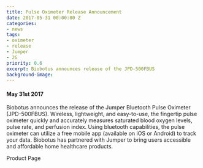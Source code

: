 ```yaml
---
title: Pulse Oximeter Release Announcement
date: 2017-05-31 00:00:00 Z
categories:
- news
tags:
- oximeter
- release
- Jumper
- 2G
priority: 0.6
excerpt: Biobotus announces release of the JPD-500FBUS
background-image: 
---
```


#### May 31st 2017 

Biobotus announces the release of the Jumper Bluetooth Pulse Oximeter (JPD-500FBUS).  Wireless, lightweight, and easy-to-use, the fingertip pulse oximeter quickly and accurately measures saturated blood oxygen levels, pulse rate, and perfusion index.  Using bluetooth capabilities, the pulse oximeter can utilize a free mobile app (available on iOS or Android) to track your data.  Biobotus has partnered with Jumper to bring users accessible and affordable home healthcare products.

Product Page
